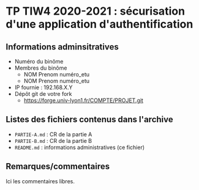 TP TIW4 2020-2021 : sécurisation d'une application d'authentification
=====================================================================

Informations adminsitratives
----------------------------

* Numéro du binôme
* Membres du binôme
  - NOM Prenom numéro_etu
  - NOM Prenom numéro_etu
* IP fournie : 192.168.X.Y
* Dépôt git de votre fork
  - <https://forge.univ-lyon1.fr/COMPTE/PROJET.git>

Listes des fichiers contenus dans l'archive
-------------------------------------------

* `PARTIE-A.md` : CR de la partie A
* `PARTIE-B.md` : CR de la partie B
* `README.md` : informations administratives (ce fichier)

Remarques/commentaires
----------------------

Ici les commentaires libres.
